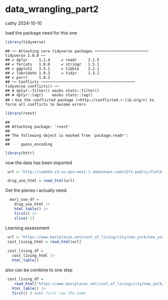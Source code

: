 data_wrangling_part2
================
cathy
2024-10-10

load the package need for this one

``` r
library(tidyverse)
```

    ## ── Attaching core tidyverse packages ──────────────────────── tidyverse 2.0.0 ──
    ## ✔ dplyr     1.1.4     ✔ readr     2.1.5
    ## ✔ forcats   1.0.0     ✔ stringr   1.5.1
    ## ✔ ggplot2   3.5.1     ✔ tibble    3.2.1
    ## ✔ lubridate 1.9.3     ✔ tidyr     1.3.1
    ## ✔ purrr     1.0.2     
    ## ── Conflicts ────────────────────────────────────────── tidyverse_conflicts() ──
    ## ✖ dplyr::filter() masks stats::filter()
    ## ✖ dplyr::lag()    masks stats::lag()
    ## ℹ Use the conflicted package (<http://conflicted.r-lib.org/>) to force all conflicts to become errors

``` r
library(rvest)
```

    ## 
    ## Attaching package: 'rvest'
    ## 
    ## The following object is masked from 'package:readr':
    ## 
    ##     guess_encoding

``` r
library(httr)
```

now the data has been imported

``` r
 url = "http://samhda.s3-us-gov-west-1.amazonaws.com/s3fs-public/field-uploads/2k15StateFiles/NSDUHsaeShortTermCHG2015.htm"

 drug_use_html = read_html(url)
```

Get the pieces i actually need.

``` r
  marj_use_df =
    drug_use_html |> 
    html_table() |> 
    first() |> 
    slice(-1)
```

Learning assessment

``` r
 url = "https://www.bestplaces.net/cost_of_living/city/new_york/new_york"
 cost_living_html = read_html(url)
 
 cost_living_df = 
   cost_living_html |> 
   html_table()
```

also can be combine to one step

``` r
 cost_living_df = 
    read_html("https://www.bestplaces.net/cost_of_living/city/new_york/new_york") |> 
   html_table() |> 
   first() # make first row the name
```
